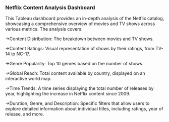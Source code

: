 ### Netflix Content Analysis Dashboard
This Tableau dashboard provides an in-depth analysis of the Netflix catalog, showcasing a comprehensive overview of movies and TV shows across various metrics. The analysis covers:

->Content Distribution: The breakdown between movies and TV shows.

->Content Ratings: Visual representation of shows by their ratings, from TV-14 to NC-17.

->Genre Popularity: Top 10 genres based on the number of shows.

->Global Reach: Total content available by country, displayed on an interactive world map.

->Time Trends: A time series displaying the total number of releases by year, highlighting the increase in Netflix content since 2009.

->Duration, Genre, and Description: Specific filters that allow users to explore detailed information about individual titles, including ratings, year of release, and more.

